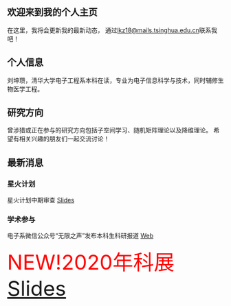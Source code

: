 ## 欢迎来到我的个人主页
在这里，我将会更新我的最新动态，
通过<lkz18@mails.tsinghua.edu.cn>联系我吧！
## 个人信息
刘坤瓒，清华大学电子工程系本科在读，专业为电子信息科学与技术，同时辅修生物医学工程。
## 研究方向
曾涉猎或正在参与的研究方向包括子空间学习、随机矩阵理论以及降维理论。
希望有相关兴趣的朋友们一起交流讨论！

## 最新消息
### 星火计划
星火计划中期审查 [Slides](https://cloud.tsinghua.edu.cn/d/c2fa2681d2af406a8c31/)

### 学术参与

电子系微信公众号“无限之声”发布本科生科研报道 [Web](https://mp.weixin.qq.com/s/iRsjnLhJ08xIfpdMc94yCw)

<font color=red size=10>NEW!<font>2020年科展 [Slides](https://cloud.tsinghua.edu.cn/d/0a6444bf0bef44f99520/)

